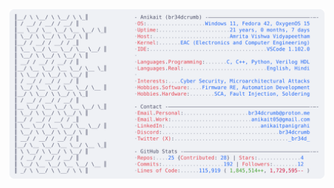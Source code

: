 <a href="https://github.com/br34dcrumb/br34dcrumb">
  <picture>
    <source media="(prefers-color-scheme: dark)" srcset="https://raw.githubusercontent.com/br34dcrumb/br34dcrumb/main/dark_mode.svg">
    <img alt="My GitHub Profile README" src="https://raw.githubusercontent.com/br34dcrumb/br34dcrumb/main/light_mode.svg">
  </picture>
</a>

<!-- Script updated on: 2025-09-13 -->
